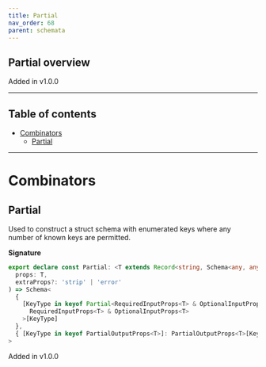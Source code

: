 ```yaml
---
title: Partial
nav_order: 68
parent: schemata
---
```


## Partial overview

Added in v1.0.0

---

<h2 class="text-delta">Table of contents</h2>

- [Combinators](#combinators)
  - [Partial](#partial)

---

# Combinators

## Partial

Used to construct a struct schema with enumerated keys where any number of known keys
are permitted.

**Signature**

```ts
export declare const Partial: <T extends Record<string, Schema<any, any>>>(
  props: T,
  extraProps?: 'strip' | 'error'
) => Schema<
  {
    [KeyType in keyof Partial<RequiredInputProps<T> & OptionalInputProps<T>>]: Partial<
      RequiredInputProps<T> & OptionalInputProps<T>
    >[KeyType]
  },
  { [KeyType in keyof PartialOutputProps<T>]: PartialOutputProps<T>[KeyType] }
>
```

Added in v1.0.0
